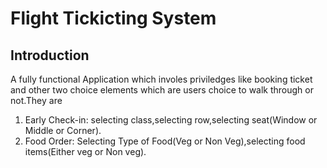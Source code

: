 # Flight Tickicting System
## Introduction
A fully functional Application which involes priviledges like booking ticket and other two choice elements which are users choice to walk through or not.They are
1. Early Check-in: selecting class,selecting row,selecting seat(Window or Middle or Corner).
2. Food Order: Selecting Type of Food(Veg or Non Veg),selecting food items(Either veg or Non veg).

 
